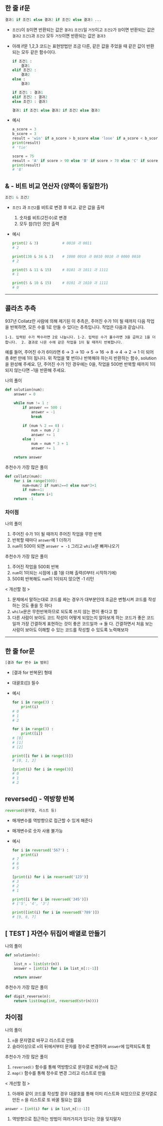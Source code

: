 ## 한 줄 if문
```python
결과1 if 조건1 else 결과2 if 조건2 else 결과3 ...
```

- `조건1`이 `참`이면 반환되는 값은 `결과1`
`조건1`일 `거짓`이고 `조건2`가 `참`이면 반환되는 값은 `결과2`
`조건1`과 `조건2` 모두 `거짓`이면 반환되는 값은 `결과3`

- 아래 if문 1,2,3 코드는 표현방법만 조금 다른, 같은 값을 주었을 때 같은 값이 반환되는 모두 같은 함수이다.
    
    ```python
    if 조건1 :
    	결과1
    elif 조건2 :
    	결과2
    else :
    	결과3
    ```
    
    ```python
    if 조건1 : 결과1
    elif 조건2 : 결과2
    else 조건3 : 결과3
    ```
    
    ```python
    결과1 if 조건1 else 결과2 if 조건2 else 결과3
    ```
    
- 예시
    
    ```python
    a_score = 3
    b_score = 3
    result = 'win' if a_score > b_score else 'lose' if a_score < b_score else 'tie'
    print(result)
    # 'tie'
    
    score = 75
    result = 'A' if score > 90 else 'B' if score > 70 else 'C' if score > 50 else 'Fail'
    print(result)
    # 'B'
    ```

## & - 비트 비교 연산자 (양쪽이 동일한가)
```python
조건1 & 조건2
```

- `조건1` 과 `조건2`를 비트로 변경 후 비교. 같은 값을 출력
    1. 숫자를 비트(2진수)로 변경
    2. 모두 참(1)인 것만 출력
- 예시
    
    ```python
    print(2 & 3)           # 0010 과 0011
    # 2
    
    print(130 & 34 & 2)    # 1000 0010 과 0010 0010 과 0000 0010
    # 2
    
    print(5 & 11 & 15)     # 0101 과 1011 과 1111
    # 1
    
    print(5 & 10 & 15)     # 0101 과 1010 과 1111
    # 0
    ```


- - -

## 콜라츠 추측
937년 Collatz란 사람에 의해 제기된 이 추측은, 주어진 수가 1이 될 때까지 다음 작업을 반복하면, 모든 수를 1로 만들 수 있다는 추측입니다. 작업은 다음과 같습니다.

`1-1. 입력된 수가 짝수라면 2로 나눕니다.
1-2. 입력된 수가 홀수라면 3을 곱하고 1을 더합니다. 
2. 결과로 나온 수에 같은 작업을 1이 될 때까지 반복합니다.`

예를 들어, 주어진 수가 6이라면 6 → 3 → 10 → 5 → 16 → 8 → 4 → 2 → 1 이 되어 총 8번 만에 1이 됩니다. 위 작업을 몇 번이나 반복해야 하는지 반환하는 함수, solution을 완성해 주세요. 단, 주어진 수가 1인 경우에는 0을, 작업을 500번 반복할 때까지 1이 되지 않는다면 –1을 반환해 주세요.

나의 풀이

```python
def solution(num):
    answer = 0
    
    while num != 1 :
        if answer == 500 :
            answer = -1
            break
            
        if (num % 2 == 0) :
            num = num / 2
            answer += 1
        else :
            num = num * 3 + 1
            answer += 1 
    
    return answer
```

추천수가 가장 많은 풀이

```python
def collatz(num):
    for i in range(500):
        num=num/2 if num%2==0 else num*3+1
        if num==1:
            return i+1
    return -1
```

### 차이점

나의 풀이

1. 주어진 수가 1이 될 때까지 주어진 작업을 무한 반복
2. 반복할 때마다 `answer`에 1 더하기 
3. `num`이 500이 되면 `answer = -1` 그리고 `while`문 빠져나오기

추천수가 가장 많은 풀이

1. 주어진 작업을 500회 반복
2. `num`이 1이되는 시점에 `i`를 1을 더해 출력(0부터 시작하기에)
3. 500회 반복해도 `num`이 1이되지 않으면 -1 리턴

< 개선할 점 >

1. 문제에서 말하는대로 코드를 짜는 경우가 대부분인데 조금은 변형시켜 코드를 작성하는 것도 좋을 듯 하다
2. `while`문은 무한반복하므로 되도록 쓰지 않는 편이 좋다고 함
3. 다른 사람이 보아도 코드 작성이 어떻게 되었는지 알아보게 하는 코드가 좋은 코드일까 가장 간결하게 표현하는 것이 좋은 코드일까 → 둘 다. 간결하면서 처음 보는 사람이 보아도 이해할 수 있는 코드를 작성할 수 있도록 노력해보자

- - -

## 한 줄 for문
```python
[결과 for 변수 in 범위]
```

- [결과 for 반복문] 형태
- 대괄호([]) 필수
- 예시
    
    ```python
    for i in range(3) :
    	print(i)
    # 0
    # 1
    # 2
    
    for i in range(3) :
    	print([i])
    # [0]
    # [1]
    # [2]
    
    print([i for i in range(3)])
    # [0, 1, 2]
    
    [print(i) for i in range(3)]
    # 0
    # 1
    # 2
    ```

## reversed() - 역방향 반복
```python
reversed(문자열, 리스트 등)
```

- 매개변수를 역방향으로 접근할 수 있게 해준다
- 매개변수로 숫자 사용 불가능
- 예시
    
    ```python
    for i in reversed('567') :
    	print(i)
    # 7
    # 6
    # 5
    
    [print(i) for i in reversed('123')]
    # 3
    # 2
    # 1
    
    print([i for i in reversed('345')])
    # ['5', '4', '3']
    
    print([int(i) for i in reversed('789')])
    # [9, 8, 7]
    ```

## [ TEST ] 자연수 뒤집어 배열로 만들기
나의 풀이

```python
def solution(n):

    list_n = list(str(n))
    answer = [int(i) for i in list_n[::-1]]
    
    return answer
```

추천수가 가장 많은 풀이

```python
def digit_reverse(n):
    return list(map(int, reversed(str(n))))
```

## 차이점

나의 풀이

1. `n`을 문자열로 바꾸고 리스트로 만듦
2. 슬라이싱으로 `n`의 뒤에서부터 문자를 정수로 변경하여 `answer`에 입력되도록 함

추천수가 가장 많은 풀이

1. `reversed()` 함수를 통해 역방향으로 문자열로 바꾼`n`에 접근
2. `map()` 함수를 통해 정수로 변경 그리고 리스트로 만듦

< 개선할 점 >

1. 아래와 같이 코드를 작성할 경우 대괄호를 통해 이미 리스트화 되었으므로 문자열로 만든 `n` 을 리스트로 또 바꿀 필요는 없음

```python
answer = [int(i) for i in list_n[::-1]]
```

1. 역방향으로 접근하는 방법이 여러가지가 있다는 것을 잊지말자